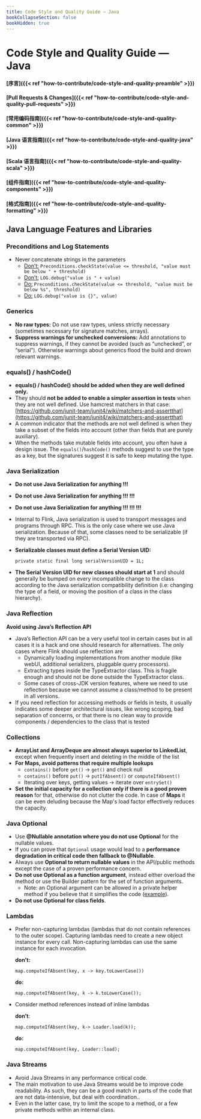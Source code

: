 ```yaml
---
title: Code Style and Quality Guide — Java
bookCollapseSection: false
bookHidden: true
---
```


# Code Style and Quality Guide — Java

#### [序言]({{< ref "how-to-contribute/code-style-and-quality-preamble" >}})
#### [Pull Requests & Changes]({{< ref "how-to-contribute/code-style-and-quality-pull-requests" >}})
#### [常用编码指南]({{< ref "how-to-contribute/code-style-and-quality-common" >}})
#### [Java 语言指南]({{< ref "how-to-contribute/code-style-and-quality-java" >}})
#### [Scala 语言指南]({{< ref "how-to-contribute/code-style-and-quality-scala" >}})
#### [组件指南]({{< ref "how-to-contribute/code-style-and-quality-components" >}})
#### [格式指南]({{< ref "how-to-contribute/code-style-and-quality-formatting" >}})

## Java Language Features and Libraries


### Preconditions and Log Statements

* Never concatenate strings in the parameters
    * <span style="text-decoration:underline;">Don’t:</span> `Preconditions.checkState(value <= threshold, "value must be below " + threshold)`
    * <span style="text-decoration:underline;">Don’t:</span> `LOG.debug("value is " + value)`
    * <span style="text-decoration:underline;">Do:</span> `Preconditions.checkState(value <= threshold, "value must be below %s", threshold)`
    * <span style="text-decoration:underline;">Do:</span> `LOG.debug("value is {}", value)`


### Generics

* **No raw types:** Do not use raw types, unless strictly necessary (sometimes necessary for signature matches, arrays).
* **Suppress warnings for unchecked conversions:** Add annotations to suppress warnings, if they cannot be avoided (such as “unchecked”, or “serial”). Otherwise warnings about generics flood the build and drown relevant warnings.


### equals() / hashCode()

* **equals() / hashCode() should be added when they are well defined only.**
* They should **not be added to enable a simpler assertion in tests** when they are not well defined. Use hamcrest matchers in that case: [https://github.com/junit-team/junit4/wiki/matchers-and-assertthat](https://github.com/junit-team/junit4/wiki/matchers-and-assertthat)
* A common indicator that the methods are not well defined is when they take a subset of the fields into account (other than fields that are purely auxiliary).
* When the methods take mutable fields into account, you often have a design issue. The `equals()`/`hashCode()` methods suggest to use the type as a key, but the signatures suggest it is safe to keep mutating the type.


### Java Serialization

* **Do not use Java Serialization for anything !!!**
* **Do not use Java Serialization for anything !!! !!!**
* **Do not use Java Serialization for anything !!! !!! !!!**
*  Internal to Flink, Java serialization is used to transport messages and programs through RPC. This is the only case where we use Java serialization. Because of that, some classes need to be serializable (if they are transported via RPC).
* **Serializable classes must define a Serial Version UID:**

  `private static final long serialVersionUID = 1L;`
* **The Serial Version UID for new classes should start at 1** and should generally be bumped on every incompatible change to the class according to the Java serialization compatibility definition (i.e: changing the type of a field, or moving the position of a class in the class hierarchy).


### Java Reflection

**Avoid using Java’s Reflection API**

* Java’s Reflection API can be a very useful tool in certain cases but in all cases it is a hack and one should research for alternatives. The only cases where Flink should use reflection are
    * Dynamically loading implementations from another module (like webUI, additional serializers, pluggable query processors).
    * Extracting types inside the TypeExtractor class. This is fragile enough and should not be done outside the TypeExtractor class.
    * Some cases of cross-JDK version features, where we need to use reflection because we cannot assume a class/method to be present in all versions.
* If you need reflection for accessing methods or fields in tests, it usually indicates some deeper architectural issues, like wrong scoping, bad separation of concerns, or that there is no clean way to provide components / dependencies to the class that is tested


### Collections

* **ArrayList and ArrayDeque are almost always superior to LinkedList**, except when frequently insert and deleting in the middle of the list
* **For Maps, avoid patterns that require multiple lookups**
    * `contains()` before `get()` → `get()` and check null
    * `contains()` before `put()` → `putIfAbsent()` or `computeIfAbsent()`
    * Iterating over keys, getting values → iterate over `entrySet()`
* **Set the initial capacity for a collection only if there is a good proven reason** for that, otherwise do not clutter the code. In case of **Maps** it can be even deluding because the Map's load factor effectively reduces the capacity.


### Java Optional

* Use **@Nullable annotation where you do not use Optional** for the nullable values.
* If you can prove that `Optional` usage would lead to a **performance degradation in critical code then fallback to @Nullable**.
* Always use **Optional to return nullable values** in the API/public methods except the case of a proven performance concern.
* **Do not use Optional as a function argument**, instead either overload the method or use the Builder pattern for the set of function arguments.
    * Note: an Optional argument can be allowed in a private helper method if you believe that it simplifies the code
      ([example](https://github.com/apache/flink/blob/master/flink-formats/flink-avro/src/main/java/org/apache/flink/formats/avro/typeutils/AvroFactory.java#L95)).
* **Do not use Optional for class fields**.


### Lambdas

* Prefer non-capturing lambdas (lambdas that do not contain references to the outer scope). Capturing lambdas need to create a new object instance for every call. Non-capturing lambdas can use the same instance for each invocation.

  **don’t:**
  ```
  map.computeIfAbsent(key, x -> key.toLowerCase())
  ```

  **do:**
  ```
  map.computeIfAbsent(key, k -> k.toLowerCase());
  ```

* Consider method references instead of inline lambdas

  **don’t**:
  ```
  map.computeIfAbsent(key, k-> Loader.load(k));
  ```

  **do:**
  ```
  map.computeIfAbsent(key, Loader::load);
  ```


### Java Streams

* Avoid Java Streams in any performance critical code.
* The main motivation to use Java Streams would be to improve code readability. As such, they can be a good match in parts of the code that are not data-intensive, but deal with coordination..
* Even in the latter case, try to limit the scope to a method, or a few private methods within an internal class.



